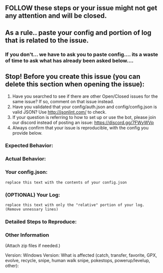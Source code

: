 ## FOLLOW these steps or your issue might not get any attention and will be closed.
## As a rule.. paste your config and portion of log that is related to the issue. 
### If you don't... we have to ask you to paste config.... its a waste of time to ask what has already been asked below....


## Stop! Before you create this issue (you can delete this section when opening the issue):
1. Have you searched to see if there are other Open/Closed issues for the same issue? If so, comment on that issue instead.
2. Have you validated that your config/auth.json and config/config.json is valid JSON? Use http://jsonlint.com/ to check.
3. If your question is referring to how to set up or use the bot, please join our discord instead of posting an issue: https://discord.gg/7FWyWVp 
4. Always confirm that your issue is reproducible, with the config you provide below.

### Expected Behavior:


### Actual Behavior:


### Your config.json:
```
replace this text with the contents of your config.json

```

### (OPTIONAL) Your Log:
```
replace this text with only the "relative" portion of your log. (Remove unnessary lines)

```

### Detailed Steps to Reproduce:


### Other Information
(Attach zip files if needed.)


Version:
Windows Version:
What is affected (catch, transfer, favorite, GPX, evolve, recycle, snipe, human walk snipe, pokestops, powerup/levelup, other):
